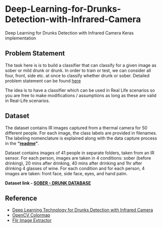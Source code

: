 # Deep-Learning-for-Drunks-Detection-with-Infrared-Camera
Deep Learning for Drunks Detection with Infrared Camera Keras implementation


## **Problem Statement**

The task here is is to build a classifier that can classify for a given image as sober or mild drunk or drunk.  In order to train or test, we can consider all four, front, side etc. at once to classify whether drunk or sober. Detailed problem statement can be found [here](https://docs.google.com/document/d/1cFWjsTds1tODVCGt5Cg-ozIjxOQg3p6jWmyV1RcB4u4/edit)

The idea is to have a classifier which can be used in Real Life scenarios so you are free to make modifications / assumptions as long as these are valid in Real-Life scenarios.

## **Dataset**

The dataset contains IR images captured from a thermal camera for 50 different people. For each image, the class labels are provided in filenames. The labeling nomenclature is explained  along with the data capture process in the **“[readme](https://docs.google.com/document/d/1DqlKALYfs9uyE4kB-TXJ8tAN3tKjTu2JL_HXAoga-XY/edit)"**. 

Dataset contains images of 41 people in separate folders, taken from an IR sensor. For each person, images are taken in 4 conditions: sober (before drinking), 20 mins after drinking, 40 mins after drinking and 1hr after drinking 4 glasses of wine. For each condition and for each person, 4 images are taken: front face, side face, eyes, and hand palm.

**Dataset link - [SOBER  -  DRUNK   DATABASE](https://drive.google.com/drive/folders/1P1UG36IzvN0QVntn3t2atph215QU_sG1)**

## **Reference**

* [Deep Learning Technology for Drunks Detection with Infrared Camera](https://ieeexplore.ieee.org/document/9165395)
* [OpenCV Colormap](https://docs.opencv.org/3.4/d3/d50/group__imgproc__colormap.html)
* [Flir Image Extractor](https://pypi.org/project/flirimageextractor/)
